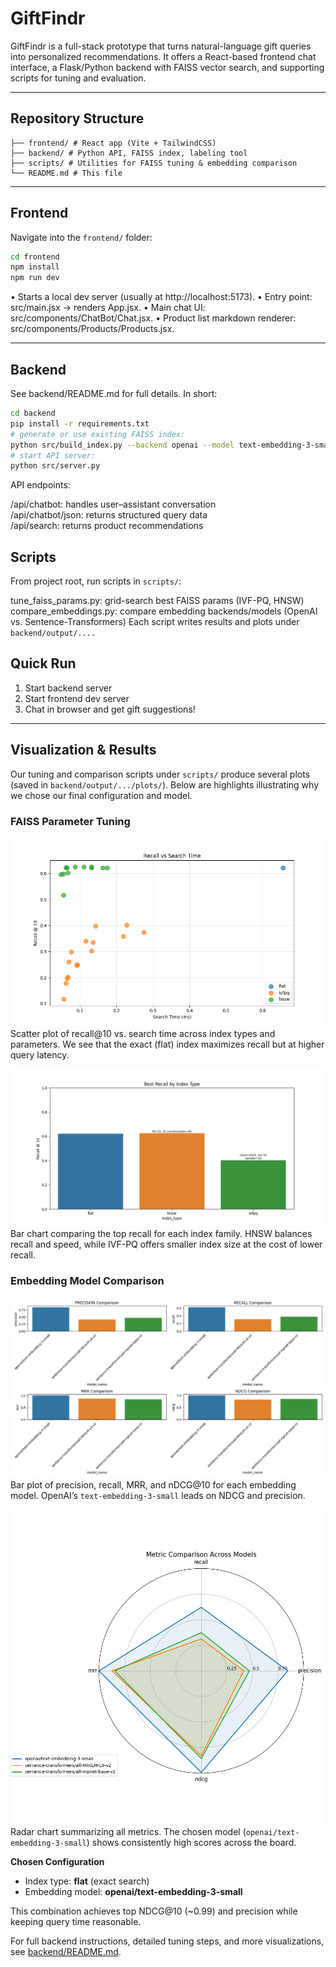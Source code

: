 # GiftFindr

GiftFindr is a full-stack prototype that turns natural-language gift queries into personalized recommendations. It offers a React-based frontend chat interface, a Flask/Python backend with FAISS vector search, and supporting scripts for tuning and evaluation.

---

## Repository Structure

```
├── frontend/ # React app (Vite + TailwindCSS)
├── backend/ # Python API, FAISS index, labeling tool
├── scripts/ # Utilities for FAISS tuning & embedding comparison
└── README.md # This file
```

---

## Frontend

Navigate into the `frontend/` folder:

```bash
cd frontend
npm install
npm run dev
```

• Starts a local dev server (usually at http://localhost:5173).
• Entry point: src/main.jsx → renders App.jsx.
• Main chat UI: src/components/ChatBot/Chat.jsx.
• Product list markdown renderer: src/components/Products/Products.jsx.

---

## Backend

See backend/README.md for full details. In short:

```bash
cd backend
pip install -r requirements.txt
# generate or use existing FAISS index:
python src/build_index.py --backend openai --model text-embedding-3-small
# start API server:
python src/server.py
```

API endpoints:

/api/chatbot: handles user–assistant conversation\
/api/chatbot/json: returns structured query data\
/api/search: returns product recommendations

## Scripts

From project root, run scripts in `scripts/`:

tune_faiss_params.py: grid-search best FAISS params (IVF-PQ, HNSW)
compare_embeddings.py: compare embedding backends/models (OpenAI vs. Sentence-Transformers)
Each script writes results and plots under `backend/output/....`

## Quick Run

1. Start backend server
2. Start frontend dev server
3. Chat in browser and get gift suggestions!

---

## Visualization & Results

Our tuning and comparison scripts under `scripts/` produce several plots (saved in `backend/output/.../plots/`). Below are highlights illustrating why we chose our final configuration and model.

### FAISS Parameter Tuning

![Recall vs Search Time](backend/output/faiss_tuning/plots/recall_vs_search_time.png)  
Scatter plot of recall@10 vs. search time across index types and parameters. We see that the exact (flat) index maximizes recall but at higher query latency.

![Best Recall by Index Type](backend/output/faiss_tuning/plots/best_recall_by_index_type.png)  
Bar chart comparing the top recall for each index family. HNSW balances recall and speed, while IVF-PQ offers smaller index size at the cost of lower recall.

### Embedding Model Comparison

![Metrics Comparison](backend/output/embedding_comparison/plots/metrics_comparison.png)  
Bar plot of precision, recall, MRR, and nDCG@10 for each embedding model. OpenAI’s `text-embedding-3-small` leads on NDCG and precision.

![Radar Chart](backend/output/embedding_comparison/plots/radar_comparison.png)  
Radar chart summarizing all metrics. The chosen model (`openai/text-embedding-3-small`) shows consistently high scores across the board.

**Chosen Configuration**

- Index type: **flat** (exact search)
- Embedding model: **openai/text-embedding-3-small**

This combination achieves top NDCG@10 (~0.99) and precision while keeping query time reasonable.

For full backend instructions, detailed tuning steps, and more visualizations, see [backend/README.md](backend/README.md).
